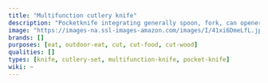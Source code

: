 ```yaml
---
title: "Multifunction cutlery knife"
description: "Pocketknife integrating generally spoon, fork, can opener and corkscrew."
image: "https://images-na.ssl-images-amazon.com/images/I/41xi6DmeLfL.jpg"
brands: []
purposes: [eat, outdoor-eat, cut, cut-food, cut-wood]
qualities: []
types: [knife, cutlery-set, multifunction-knife, pocket-knife]
wiki: ~
---
```

